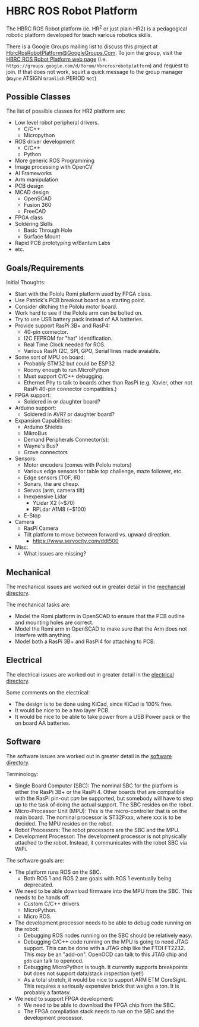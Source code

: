 # HBRC ROS Robot Platform

The HBRC ROS Robot platform (ie. HR<Sup>2</Sup> or just plain HR2)
is a pedagogical robotic platform developed for teach various robotics skills.

There is a Google Groups mailing list to discuss this project at
[HbrcRosRobotPlatform@GoogleGroups.Com](mailto:HbrcRosRobotPlatform@GoogleGroups.Com).
To join the group, visit the
[HBRC ROS Robot Platform web page](https://groups.google.com/d/forum/hbrcrosrobotplatform)
(i.e. `https://groups.google.com/d/forum/hbrcrosrobotplatform`) and request to join.
If that does not work, squirt a quick message to the group manager
(`Wayne` ATSIGN `Gramlich` PERIOD `Net`)

## Possible Classes

The list of possible classes for HR2 platform are:

* Low level robot peripheral drivers.
  * C/C++
  * Micropython
* ROS driver development
  * C/C++
  * Python
* More generic ROS Programming
* Image processing with OpenCV
* AI Frameworks
* Arm manipulation
* PCB design
* MCAD design
  * OpenSCAD
  * Fusion 360
  * FreeCAD
* FPGA class
* Soldering Skills
  * Basic Through Hole
  * Surface Mount
* Rapid PCB prototyping w/Bantum Labs
* etc.

## Goals/Requirements

Initial Thoughts:

* Start with the Pololu Romi platform used by FPGA class.
* Use Patrick's PCB breakout board as a starting point.
* Consider ditching the Pololu motor board.
* Work hard to see if the Pololu arm can be bolted on.
* Try to use USB battery pack instead of AA batteries.
* Provide support RasPi 3B+ and RasP4:
  * 40-pin connector.
  * I2C EEPROM for "hat" identification.
  * Real Time Clock needed for ROS.
  * Various RasPi I2C, SPI, GPO, Serial lines made avaiable.
* Some sort of MPU on board:
  * Probably STM32 but could be ESP32
  * Roomy enough to run MicroPython
  * Must support C/C++ debugging.
  * Ethernet Phy to talk to boards other than RasPi
    (e.g. Xavier, other not RasPi 40-pin connector compatibles.)
* FPGA support:
  * Soldered in or daughter board?
* Arduino support:
  * Soldered in AVR? or daughter board?
* Expansion Capabilities:
  * Arduino Shields
  * MikroBus
  * Demand Peripherals Connector(s):
  * Wayne's Bus?
  * Grove connectors
* Sensors:
  * Motor encoders (comes with Pololu motors)
  * Various edge sensors for table top challenge, maze follower, etc.
  * Edge sensors (TOF, IR)
  * Sonars, the are cheap.
  * Servos (arm, camera tilt)
  * Inexpensive Lidar
    * YLidar X2 (~$70)
    * RPLdar A1M8 (~$100)
  * E-Stop
* Camera
  * RasPi Camera
  * Tilt platform to move between forward vs. upward direction.
    * https://www.servocity.com/ddt500
* Misc:
  * What issues are missing?

## Mechanical

The mechanical issues are worked out in greater detail in the
[mechancial directory](mechanical/README.md).

The mechanical tasks are:

* Model the Romi platform in OpenSCAD to ensure that the PCB outline
  and mounting holes are correct.
* Model the Romi arm in OpenSCAD to make sure that the Arm does not
  interfere with anything.
* Model both a RasPi 3B+ and RasPi4 for attaching to PCB.

## Electrical

The electrical issues are worked out in greater detail in the
[electrical directory](electrical/README.md).

Some comments on the electrical:

* The design is to be done using KiCad, since KiCad is 100% free.
* It would be nice to be a two layer PCB.
* It would be nice to be able to take power from a USB Power pack
  or the on board AA batteries.

## Software

The software issues are worked out in greater detail in the
[software directory](software/README.md).

Terminology:

* Single Board Computer (SBC):
  The nominal SBC for the platform is either the RasPi 3B+
  or the RasPi 4.  Other boards that are compatible with the RasPi
  pin-out *can* be supported, but somebody will have to step up to
  the task of doing the actual support.  The SBC resides on the robot.
* Micro-Processor Unit (MPU):
  This is the micro-controller that is on the main board.
  The nominal processor is ST32Fxxx, where xxx is to be decided.
  The MPU resides on the robot.
* Robot Processors: The robot processors are the SBC and the MPU.
* Development Processor: The development processor is not physically
  attached to the robot.  Instead, it communicates with the robot SBC
  via WiFi.

The software goals are:

* The platform runs ROS on the SBC.
  * Both ROS 1 and ROS 2 are goals with ROS 1 eventually being
    deprecated.
* We need to be able download firmware into the MPU from the SBC.
  This needs to be hands off.
  * Custom C/C++ drivers.
  * MicroPython.
  * Micro ROS.
* The development processor needs to be able to debug code
  running on the robot:
  * Debugging ROS nodes running on the SBC should be relatively easy.
  * Debugging C/C++ code running on the MPU is going to need JTAG
    support.  This can be done with a JTAG chip like the FTDI FT2232.
    This *may* be an "add-on".  OpenOCD can talk to this JTAG chip
    and `gdb` can talk to openocd.
  * Debugging MicroPython is tough.  It currently supports breakpoints
    but does not support data/stack inspection (yet!)
  * As a total stretch, it would be nice to support ARM ETM CoreSight.
    This requires a seriously expensive brick that weighs a ton.
    It is probably a fantasy.
* We need to support FPGA development:
  * We need to be able to download the FPGA chip from the SBC.
  * The FPGA compliation stack needs to run on the SBC and the development
    processor.
